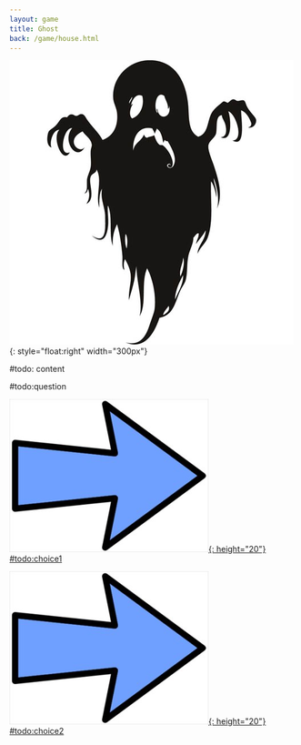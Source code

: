 ```yaml
---
layout: game
title: Ghost
back: /game/house.html
---
```



![A scary ghost!](/game/images/Ghost.jpg){: style="float:right" width="300px"}

#todo: content

#todo:question

[![Choice1:](/game/images/Arrow.jpg){: height="20"} #todo:choice1](#todo:link1)

[![Choice2:](/game/images/Arrow.jpg){: height="20"} #todo:choice2](#todo:link2)
